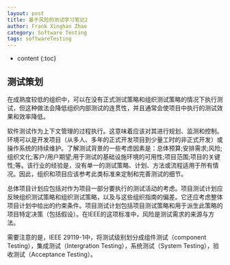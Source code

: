 ```yaml
---
layout: post
title: 基于风险的测试学习笔记2
author: Frank Xinghan Zhao
category: Software Testing
tags: softwareTesting
---
```


* content
{:toc}



## 测试策划

在成熟度较低的组织中，可以在没有正式测试策略和组织测试策略的情况下执行测试，但这种做法会降低组织内部测试的连贯性，并且通常会使项目中执行的测试效果和效率降低。

软件测试作为上下文管理的过程执行。这意味着应该对其进行规划、监测和控制。环境可以是开发项目（从多人、多年的正式开发项目到少量工时的非正式开发）或操作系统的持续维护。了解测试背景的一些考虑因素是：总体预算;安排需求;风险;组织文化;客户/用户期望;用于测试的基础设施环境的可用性;项目范围;项目的关键性;等。该行业的经验是，没有单一的测试策略、计划、方法或流程适用于所有情况。因此，组织和项目应该参考此类标准来定制和完善测试的细节。

总体项目计划应包括对作为项目一部分要执行的测试活动的考虑。项目测试计划应反映组织测试策略和组织测试策略，以及与这些组织指南的偏差。它还应考虑整体项目计划中给出的约束条件。项目测试计划包括项目测试策略和用于派生此策略的项目特定决策（包括假设）。在IEEE的这项标准中，风险是测试需求的来源与方法。

需要注意的是，IEEE 29119-1中，将测试级别划分成组件测试（component Testing），集成测试（Intergration Testing），系统测试（System Testing），验收测试（Acceptance Testing）。

